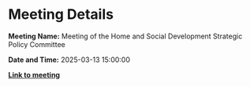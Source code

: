 # Meeting Details

**Meeting Name:** Meeting of the Home and Social Development Strategic Policy Committee

**Date and Time:** 2025-03-13 15:00:00

**<a href="https://www.limerick.ie/council/whats-on/meeting-of-the-home-and-social-development-strategic-policy-committee-7" target="_blank">Link to meeting</a>**
